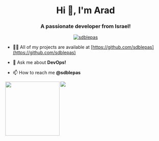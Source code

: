 <h1 align="center">Hi 👋, I'm Arad</h1>
<h3 align="center">A passionate developer from Israel!</h3>

<p align="center"> <a href="https://github.com/ryo-ma/github-profile-trophy"><img src="https://github-profile-trophy.vercel.app/?username=aradzekler&theme=gruvbox" alt="sdblepas" /></a> </p>

- 👨‍💻 All of my projects are available at [https://github.com/sdblepas](https://github.com/sdblepas)

- 💬 Ask me about **DevOps!**

- 📫 How to reach me **@sdblepas**


<div>
  <img height="170" align="left" src="https://github-readme-stats.vercel.app/api?username=sdblepas&count_private=true&include_all_commits=true" />
  <img src="https://github-readme-stats.vercel.app/api/top-langs/?username=sdblepas&layout=compact" />
</div>
